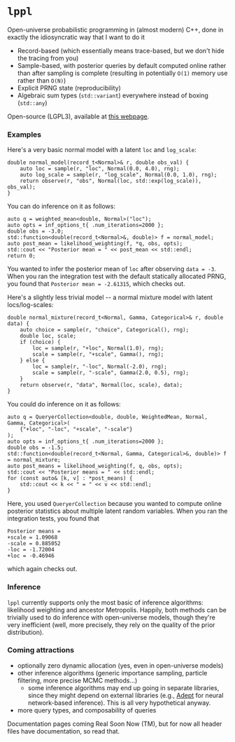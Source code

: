 # `lppl`

Open-universe probabilistic programming in (almost modern) C++, done in exactly the idiosyncratic way that I want to do it

+ Record-based (which essentially means trace-based, but we don't hide the tracing from you)
+ Sample-based, with posterior queries by default computed online rather than after sampling is complete (resulting in potentially `O(1)` memory use rather than `O(N)`)
+ Explicit PRNG state (reproducibility)
+ Algebraic sum types (`std::variant`) everywhere instead of boxing (`std::any`)

Open-source (LGPL3), available at [this webpage](https://gitlab.com/drdewhurst/lppl/-/tree/develop).

### Examples

Here's a very basic normal model with a latent `loc` and `log_scale`:

```
double normal_model(record_t<Normal>& r, double obs_val) {
    auto loc = sample(r, "loc", Normal(0.0, 4.0), rng);
    auto log_scale = sample(r, "log_scale", Normal(0.0, 1.0), rng);
    return observe(r, "obs", Normal(loc, std::exp(log_scale)), obs_val);
}
```
You can do inference on it as follows:
```
auto q = weighted_mean<double, Normal>("loc");
auto opts = inf_options_t{ .num_iterations=2000 };
double obs = -3.0;
std::function<double(record_t<Normal>&, double)> f = normal_model;
auto post_mean = likelihood_weighting(f, *q, obs, opts);
std::cout << "Posterior mean = " << post_mean << std::endl;
return 0;
```
You wanted to infer the posterior mean of `loc` after observing `data = -3`. When you ran the integration test with the default statically allocated
PRNG, you found that `Posterior mean = -2.61315`, which checks out.

Here's a slightly less trivial model -- a normal mixture model with latent
locs/log-scales:

```
double normal_mixture(record_t<Normal, Gamma, Categorical>& r, double data) {
    auto choice = sample(r, "choice", Categorical(), rng);
    double loc, scale;
    if (choice) {
        loc = sample(r, "+loc", Normal(1.0), rng);
        scale = sample(r, "+scale", Gamma(), rng);
    } else {
        loc = sample(r, "-loc", Normal(-2.0), rng);
        scale = sample(r, "-scale", Gamma(2.0, 0.5), rng);
    }
    return observe(r, "data", Normal(loc, scale), data);
}
```
You could do inference on it as follows:
```
auto q = QueryerCollection<double, double, WeightedMean, Normal, Gamma, Categorical>(
    {"+loc", "-loc", "+scale", "-scale"}
);
auto opts = inf_options_t{ .num_iterations=2000 };
double obs = -1.5;
std::function<double(record_t<Normal, Gamma, Categorical>&, double)> f = normal_mixture;
auto post_means = likelihood_weighting(f, q, obs, opts);
std::cout << "Posterior means = " << std::endl;
for (const auto& [k, v] : *post_means) {
    std::cout << k << " = " << v << std::endl;
}
```
Here, you used `QueryerCollection` because you wanted to compute online posterior statistics about multiple latent random variables. When you ran the integration tests, you found that 
```
Posterior means = 
+scale = 1.09068
-scale = 0.885052
-loc = -1.72004
+loc = -0.46946
```
which again checks out.

### Inference

`lppl` currently supports only the most basic of inference algorithms: likelihood weighting and ancestor Metropolis. Happily, both methods can be trivially used to do inference with open-universe models, though they're very inefficient (well, more precisely, they rely on the quality of the prior distribution).

### Coming attractions
+ optionally zero dynamic allocation (yes, even in open-universe models)
+ other inference algorithms (generic importance sampling, particle filtering, more precise MCMC methods...)
    + some inference algorithms may end up going in separate libraries, since they might depend on external libraries (e.g., [Adept](http://www.met.reading.ac.uk/clouds/adept/) for neural network-based inference). This is all very hypothetical anyway.
+ more query types, and composability of queries

Documentation pages coming Real Soon Now (TM), but for now all header files have documentation, so read that.